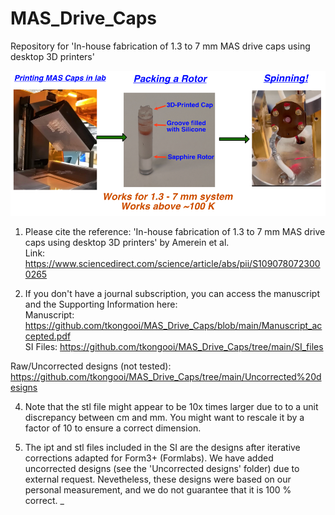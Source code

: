# MAS_Drive_Caps
Repository for 'In-house fabrication of 1.3 to 7 mm MAS drive caps using desktop 3D printers'

![alt text](https://github.com/tkongooi/MAS_Drive_Caps/blob/main/Graphical_abstract.png?raw=true)

1) Please cite the reference: 'In-house fabrication of 1.3 to 7 mm MAS drive caps using desktop 3D printers' by Amerein et al.  
Link: https://www.sciencedirect.com/science/article/abs/pii/S1090780723000265

2) If you don't have a journal subscription, you can access the manuscript and the Supporting Information here:  
Manuscript: https://github.com/tkongooi/MAS_Drive_Caps/blob/main/Manuscript_accepted.pdf  
SI Files: https://github.com/tkongooi/MAS_Drive_Caps/tree/main/SI_files

Raw/Uncorrected designs (not tested): https://github.com/tkongooi/MAS_Drive_Caps/tree/main/Uncorrected%20designs


4) Note that the stl file might appear to be 10x times larger due to to a unit discrepancy between cm and mm. You might want to rescale it by a factor of 10 to ensure a correct dimension.

5) The ipt and stl files included in the SI are the designs after iterative corrections adapted for Form3+ (Formlabs). We have added uncorrected designs (see the 'Uncorrected designs' folder) due to external request. Nevetheless, these designs were based on our personal measurement, and we do not guarantee that it is 100 % correct.
_
